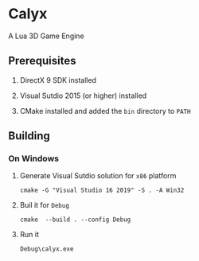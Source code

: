 # Calyx

A Lua 3D Game Engine

## Prerequisites

1. DirectX 9 SDK installed

2. Visual Sutdio 2015 (or higher) installed

3. CMake installed and added the `bin` directory to `PATH`

## Building

### On Windows

1. Generate Visual Sutdio solution for `x86` platform

    ```shell
    cmake -G "Visual Studio 16 2019" -S . -A Win32
    ```

2. Buil it for `Debug`

    ```shell
    cmake  --build . --config Debug
    ```

3. Run it

    ```shell
    Debug\calyx.exe
    ```
